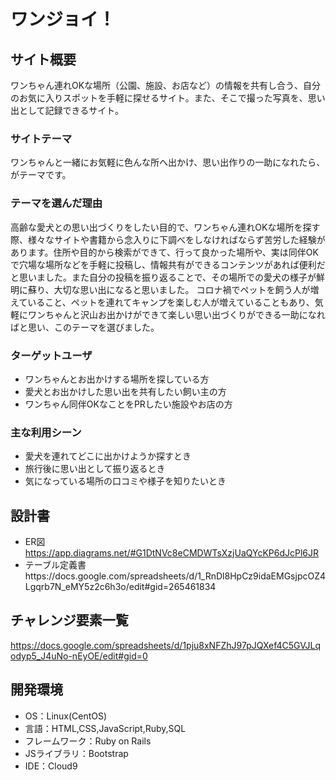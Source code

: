 # ワンジョイ！

## サイト概要
ワンちゃん連れOKな場所（公園、施設、お店など）の情報を共有し合う、自分のお気に入りスポットを手軽に探せるサイト。また、そこで撮った写真を、思い出として記録できるサイト。

### サイトテーマ
ワンちゃんと一緒にお気軽に色んな所へ出かけ、思い出作りの一助になれたら、がテーマです。

### テーマを選んだ理由
高齢な愛犬との思い出づくりをしたい目的で、ワンちゃん連れOKな場所を探す際、様々なサイトや書籍から念入りに下調べをしなければならず苦労した経験があります。住所や目的から検索ができて、行って良かった場所や、実は同伴OKで穴場な場所などを手軽に投稿し、情報共有ができるコンテンツがあれば便利だと思いました。また自分の投稿を振り返ることで、その場所での愛犬の様子が鮮明に蘇り、大切な思い出になると思いました。
コロナ禍でペットを飼う人が増えていること、ペットを連れてキャンプを楽しむ人が増えていることもあり、気軽にワンちゃんと沢山お出かけができて楽しい思い出づくりができる一助になればと思い、このテーマを選びました。

### ターゲットユーザ
- ワンちゃんとお出かけする場所を探している方
- 愛犬とお出かけした思い出を共有したい飼い主の方
- ワンちゃん同伴OKなことをPRしたい施設やお店の方


### 主な利用シーン
- 愛犬を連れてどこに出かけようか探すとき
- 旅行後に思い出として振り返るとき
- 気になっている場所の口コミや様子を知りたいとき


## 設計書
- ER図
https://app.diagrams.net/#G1DtNVc8eCMDWTsXzjUaQYcKP6dJcPl6JR
- テーブル定義書https://docs.google.com/spreadsheets/d/1_RnDl8HpCz9idaEMGsjpcOZ4Lgqrb7N_eMY5z2c6h3o/edit#gid=265461834


## チャレンジ要素一覧
https://docs.google.com/spreadsheets/d/1pju8xNFZhJ97pJQXef4C5GVJLqodyp5_J4uNo-nEyOE/edit#gid=0


## 開発環境
- OS：Linux(CentOS)
- 言語：HTML,CSS,JavaScript,Ruby,SQL
- フレームワーク：Ruby on Rails
- JSライブラリ：Bootstrap
- IDE：Cloud9
